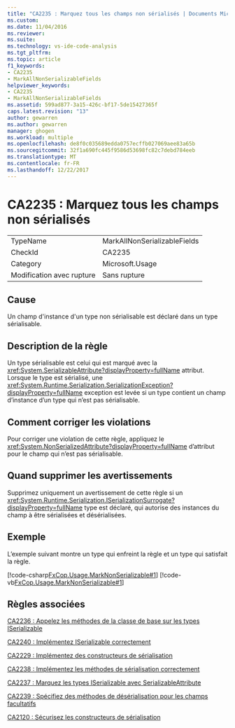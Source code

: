 ```yaml
---
title: "CA2235 : Marquez tous les champs non sérialisés | Documents Microsoft"
ms.custom: 
ms.date: 11/04/2016
ms.reviewer: 
ms.suite: 
ms.technology: vs-ide-code-analysis
ms.tgt_pltfrm: 
ms.topic: article
f1_keywords:
- CA2235
- MarkAllNonSerializableFields
helpviewer_keywords:
- CA2235
- MarkAllNonSerializableFields
ms.assetid: 599ad877-3a15-426c-bf17-5de15427365f
caps.latest.revision: "13"
author: gewarren
ms.author: gewarren
manager: ghogen
ms.workload: multiple
ms.openlocfilehash: de8f0c035689edda0757ecffb027069aee83a65b
ms.sourcegitcommit: 32f1a690fc445f9586d53698fc82c7debd784eeb
ms.translationtype: MT
ms.contentlocale: fr-FR
ms.lasthandoff: 12/22/2017
---
```

# <a name="ca2235-mark-all-non-serializable-fields"></a>CA2235 : Marquez tous les champs non sérialisés
|||  
|-|-|  
|TypeName|MarkAllNonSerializableFields|  
|CheckId|CA2235|  
|Category|Microsoft.Usage|  
|Modification avec rupture|Sans rupture|  
  
## <a name="cause"></a>Cause  
 Un champ d'instance d'un type non sérialisable est déclaré dans un type sérialisable.  
  
## <a name="rule-description"></a>Description de la règle  
 Un type sérialisable est celui qui est marqué avec la <xref:System.SerializableAttribute?displayProperty=fullName> attribut. Lorsque le type est sérialisé, une <xref:System.Runtime.Serialization.SerializationException?displayProperty=fullName> exception est levée si un type contient un champ d’instance d’un type qui n’est pas sérialisable.  
  
## <a name="how-to-fix-violations"></a>Comment corriger les violations  
 Pour corriger une violation de cette règle, appliquez le <xref:System.NonSerializedAttribute?displayProperty=fullName> d’attribut pour le champ qui n’est pas sérialisable.  
  
## <a name="when-to-suppress-warnings"></a>Quand supprimer les avertissements  
 Supprimez uniquement un avertissement de cette règle si un <xref:System.Runtime.Serialization.ISerializationSurrogate?displayProperty=fullName> type est déclaré, qui autorise des instances du champ à être sérialisées et désérialisées.  
  
## <a name="example"></a>Exemple  
 L’exemple suivant montre un type qui enfreint la règle et un type qui satisfait la règle.  
  
 [!code-csharp[FxCop.Usage.MarkNonSerializable#1](../code-quality/codesnippet/CSharp/ca2235-mark-all-non-serializable-fields_1.cs)]
 [!code-vb[FxCop.Usage.MarkNonSerializable#1](../code-quality/codesnippet/VisualBasic/ca2235-mark-all-non-serializable-fields_1.vb)]  
  
## <a name="related-rules"></a>Règles associées  
 [CA2236 : Appelez les méthodes de la classe de base sur les types ISerializable](../code-quality/ca2236-call-base-class-methods-on-iserializable-types.md)  
  
 [CA2240 : Implémentez ISerializable correctement](../code-quality/ca2240-implement-iserializable-correctly.md)  
  
 [CA2229 : Implémentez des constructeurs de sérialisation](../code-quality/ca2229-implement-serialization-constructors.md)  
  
 [CA2238 : Implémentez les méthodes de sérialisation correctement](../code-quality/ca2238-implement-serialization-methods-correctly.md)  
  
 [CA2237 : Marquez les types ISerializable avec SerializableAttribute](../code-quality/ca2237-mark-iserializable-types-with-serializableattribute.md)  
  
 [CA2239 : Spécifiez des méthodes de désérialisation pour les champs facultatifs](../code-quality/ca2239-provide-deserialization-methods-for-optional-fields.md)  
  
 [CA2120 : Sécurisez les constructeurs de sérialisation](../code-quality/ca2120-secure-serialization-constructors.md)
